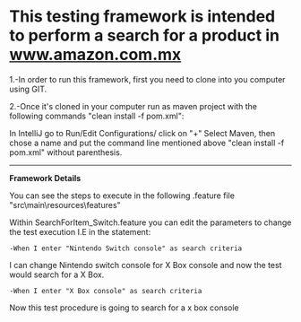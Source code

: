 # This testing framework is intended to perform a search for a product in www.amazon.com.mx

1.-In order to run this framework, first you need to clone into you computer using GIT.

2.-Once it's cloned in your computer run as maven project with the following commands "clean install -f pom.xml":

In IntelliJ go to Run/Edit Configurations/ click on "+" Select Maven,
then chose a name and put the command line mentioned above
 "clean install -f pom.xml" without parenthesis.

 --------------------------------------------------------------------------------------------------------------------
**Framework Details**

You can see the steps to execute in the following .feature file "src\main\resources\features\"

Within SearchForItem_Switch.feature you can edit the parameters  to change the test execution
I.E in the statement:

    -When I enter "Nintendo Switch console" as search criteria

I can change Nintendo switch console for X Box console and now the test would search for a X Box.

    -When I enter "X Box console" as search criteria

Now this test procedure is going to search for a x box console

